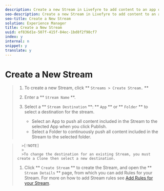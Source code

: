 ```yaml
---
description: Create a new Stream in Livefyre to add content to an app or folder.
seo-description: Create a new Stream in Livefyre to add content to an app or folder.
seo-title: Create a New Stream
solution: Experience Manager
title: Create a New Stream
uuid: ef836d1e-507f-415f-84ec-1bd8f2f98cf7
index: y
internal: n
snippet: y
translate: y
---
```


# Create a New Stream


>1. To create a new Stream, click ** `Streams > Create Stream.` **
>1. Enter a ** `Stream Name` **.
>1. Select a ** `Stream Destination` **: ** `App` ** or ** `Folder` ** to select a destination for the stream.
>    
>    * Select an App to push all content included in the Stream to the selected App when you click Publish.
>    * Select a Folder to continuously push all content included in the Stream to the selected folder.

>       >[!NOTE]
>       >
>       >To change the destination for an existing Stream, you must create a Clone then select a new destination.
>    
>1. Click ** `Create Stream` ** to create the Stream, and open the ** `Stream Details` ** page, from which you can add Rules for your Stream. For more on how to add Stream rules see [Add Rules for your Stream](t_add_rules_for_your_stream.md#t_add_rules_for_your_stream).
